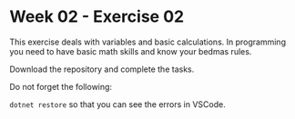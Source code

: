 # Week 02 - Exercise 02

This exercise deals with variables and basic calculations.
In programming you need to have basic math skills and know your bedmas rules.

Download the repository and complete the tasks.

Do not forget the following:

`dotnet restore` so that you can see the errors in VSCode.

